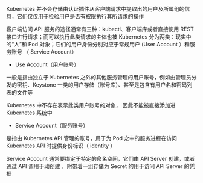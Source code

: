 Kubernetes 并不会存储由认证插件从客户端请求中提取出的用户及所属组的信息，它们仅仅用于检验用户是否有权限执行其所请求的操作

客户端访问 API 服务的途径通常有三种：kubectl、客户端库或者直接使用 REST接口进行请求；而可以执行此类请求的主体也被 Kubernetes 分为两类：现实中的“人”和 Pod 对象；它们的用户身份分别对应于常规用户 (User Account ）和服务账号 （ Service Account） 

- Use Account（用户账号）

一般是指由独立于 Kubernetes 之外的其他服务管理的用户账号，例如由管理员分发的密钥、Keystone 一类的用户存储（账号库）、甚至是包含有用户名和密码列表的文件等

Kubernetes 中不存在表示此类用户账号的对象， 因此不能被直接添加进 Kubernetes 系统中

- Service Account（服务账号）

是指由 Kubernetes API 管理的账号，用于为 Pod 之中的服务进程在访问 Kubernetes API 时提供身份标识（ identity ） 

Service Account 通常要绑定于特定的命名空间，它们由 API Server 创建，或者通过 API 调用于动创建 ，附带着一组存储为 Secret 的用于访问 API Server 的凭据